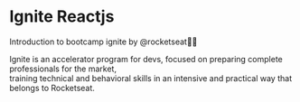 # Ignite Reactjs 
 Introduction to bootcamp ignite by @rocketseat💜🚀 
 
 Ignite is an accelerator program for devs,  focused on preparing complete professionals for the market,  
 training technical and behavioral skills in an intensive and practical way that belongs to Rocketseat.

